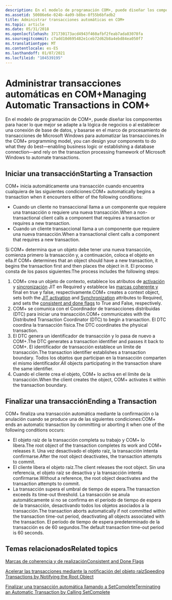 ```yaml
---
description: En el modelo de programación COM+, puede diseñar los componentes para hacer lo que mejor&\# 8212; habilitar la lógica de negocios o establecer una conexión de base de datos&\# 8212; y basarse en el marco de procesamiento de transacciones de Microsoft Windows para automatizar las transacciones.
ms.assetid: 50086e6e-024b-4a09-b8be-8f55b6bfadb2
title: Administrar transacciones automáticas en COM+
ms.topic: article
ms.date: 05/31/2018
ms.openlocfilehash: 371730173acd4943f460afbf2feab7ada83078fa
ms.sourcegitcommit: c7add10d695482e1ceb72d62b8a4ebd84ea050f7
ms.translationtype: MT
ms.contentlocale: es-ES
ms.lasthandoff: 01/07/2021
ms.locfileid: "104539195"
---
```

# <a name="managing-automatic-transactions-in-com"></a><span data-ttu-id="e2c17-103">Administrar transacciones automáticas en COM+</span><span class="sxs-lookup"><span data-stu-id="e2c17-103">Managing Automatic Transactions in COM+</span></span>

<span data-ttu-id="e2c17-104">En el modelo de programación de COM+, puede diseñar los componentes para hacer lo que mejor se adapte a la lógica de negocios o al establecer una conexión de base de datos, y basarse en el marco de procesamiento de transacciones de Microsoft Windows para automatizar las transacciones.</span><span class="sxs-lookup"><span data-stu-id="e2c17-104">In the COM+ programming model, you can design your components to do what they do best—enabling business logic or establishing a database connection—and rely on the transaction processing framework of Microsoft Windows to automate transactions.</span></span>

## <a name="starting-a-transaction"></a><span data-ttu-id="e2c17-105">Iniciar una transacción</span><span class="sxs-lookup"><span data-stu-id="e2c17-105">Starting a Transaction</span></span>

<span data-ttu-id="e2c17-106">COM+ inicia automáticamente una transacción cuando encuentra cualquiera de las siguientes condiciones:</span><span class="sxs-lookup"><span data-stu-id="e2c17-106">COM+ automatically begins a transaction when it encounters either of the following conditions:</span></span>

-   <span data-ttu-id="e2c17-107">Cuando un cliente no transaccional llama a un componente que requiere una transacción o requiere una nueva transacción.</span><span class="sxs-lookup"><span data-stu-id="e2c17-107">When a non-transactional client calls a component that requires a transaction or requires a new transaction.</span></span>
-   <span data-ttu-id="e2c17-108">Cuando un cliente transaccional llama a un componente que requiere una nueva transacción.</span><span class="sxs-lookup"><span data-stu-id="e2c17-108">When a transactional client calls a component that requires a new transaction.</span></span>

<span data-ttu-id="e2c17-109">Si COM+ determina que un objeto debe tener una nueva transacción, comienza primero la transacción y, a continuación, coloca el objeto en ella.</span><span class="sxs-lookup"><span data-stu-id="e2c17-109">If COM+ determines that an object should have a new transaction, it begins the transaction first and then places the object in it.</span></span> <span data-ttu-id="e2c17-110">El proceso consta de los pasos siguientes:</span><span class="sxs-lookup"><span data-stu-id="e2c17-110">The process includes the following steps:</span></span>

1.  <span data-ttu-id="e2c17-111">COM+ crea un objeto de contexto, establece los atributos de [activación](com--just-in-time-activation.md) y [sincronización](com--synchronization.md) JIT en Required y establece las [marcas coherente y](consistent-and-done-flags.md) final en true y false, respectivamente.</span><span class="sxs-lookup"><span data-stu-id="e2c17-111">COM+ creates a context object, sets both the [JIT activation](com--just-in-time-activation.md) and [Synchronization](com--synchronization.md) attributes to Required, and sets the [consistent and done flags](consistent-and-done-flags.md) to True and False, respectively.</span></span>
2.  <span data-ttu-id="e2c17-112">COM+ se comunica con el Coordinador de transacciones distribuidas (DTC) para iniciar una transacción.</span><span class="sxs-lookup"><span data-stu-id="e2c17-112">COM+ communicates with the Distributed Transaction Coordinator (DTC) to begin a transaction.</span></span> <span data-ttu-id="e2c17-113">El DTC coordina la transacción física.</span><span class="sxs-lookup"><span data-stu-id="e2c17-113">The DTC coordinates the physical transaction.</span></span>
3.  <span data-ttu-id="e2c17-114">El DTC genera un identificador de transacción y lo pasa de nuevo a COM+.</span><span class="sxs-lookup"><span data-stu-id="e2c17-114">The DTC generates a transaction identifier and passes it back to COM+.</span></span> <span data-ttu-id="e2c17-115">El identificador de transacción establece un límite de transacción.</span><span class="sxs-lookup"><span data-stu-id="e2c17-115">The transaction identifier establishes a transaction boundary.</span></span> <span data-ttu-id="e2c17-116">Todos los objetos que participan en la transacción comparten el mismo identificador.</span><span class="sxs-lookup"><span data-stu-id="e2c17-116">All objects participating in the transaction share the same identifier.</span></span>
4.  <span data-ttu-id="e2c17-117">Cuando el cliente crea el objeto, COM+ lo activa en el límite de la transacción.</span><span class="sxs-lookup"><span data-stu-id="e2c17-117">When the client creates the object, COM+ activates it within the transaction boundary.</span></span>

## <a name="ending-a-transaction"></a><span data-ttu-id="e2c17-118">Finalizar una transacción</span><span class="sxs-lookup"><span data-stu-id="e2c17-118">Ending a Transaction</span></span>

<span data-ttu-id="e2c17-119">COM+ finaliza una transacción automática mediante la confirmación o la anulación cuando se produce una de las siguientes condiciones:</span><span class="sxs-lookup"><span data-stu-id="e2c17-119">COM+ ends an automatic transaction by committing or aborting it when one of the following conditions occurs:</span></span>

-   <span data-ttu-id="e2c17-120">El objeto raíz de la transacción completa su trabajo y COM+ lo libera.</span><span class="sxs-lookup"><span data-stu-id="e2c17-120">The root object of the transaction completes its work and COM+ releases it.</span></span> <span data-ttu-id="e2c17-121">Una vez desactivado el objeto raíz, la transacción intenta confirmarse.</span><span class="sxs-lookup"><span data-stu-id="e2c17-121">After the root object deactivates, the transaction attempts to commit.</span></span>
-   <span data-ttu-id="e2c17-122">El cliente libera el objeto raíz.</span><span class="sxs-lookup"><span data-stu-id="e2c17-122">The client releases the root object.</span></span> <span data-ttu-id="e2c17-123">Sin una referencia, el objeto raíz se desactiva y la transacción intenta confirmarse.</span><span class="sxs-lookup"><span data-stu-id="e2c17-123">Without a reference, the root object deactivates and the transaction attempts to commit.</span></span>
-   <span data-ttu-id="e2c17-124">La transacción supera el umbral de tiempo de espera.</span><span class="sxs-lookup"><span data-stu-id="e2c17-124">The transaction exceeds its time-out threshold.</span></span> <span data-ttu-id="e2c17-125">La transacción se anula automáticamente si no se confirma en el período de tiempo de espera de la transacción, desactivando todos los objetos asociados a la transacción.</span><span class="sxs-lookup"><span data-stu-id="e2c17-125">The transaction aborts automatically if not committed within the transaction time-out period, deactivating all objects associated with the transaction.</span></span> <span data-ttu-id="e2c17-126">El período de tiempo de espera predeterminado de la transacción es de 60 segundos.</span><span class="sxs-lookup"><span data-stu-id="e2c17-126">The default transaction time-out period is 60 seconds.</span></span>

## <a name="related-topics"></a><span data-ttu-id="e2c17-127">Temas relacionados</span><span class="sxs-lookup"><span data-stu-id="e2c17-127">Related topics</span></span>

<dl> <dt>

[<span data-ttu-id="e2c17-128">Marcas de coherencia y de realización</span><span class="sxs-lookup"><span data-stu-id="e2c17-128">Consistent and Done Flags</span></span>](consistent-and-done-flags.md)
</dt> <dt>

[<span data-ttu-id="e2c17-129">Acelerar las transacciones mediante la notificación del objeto raíz</span><span class="sxs-lookup"><span data-stu-id="e2c17-129">Speeding Transactions by Notifying the Root Object</span></span>](speeding-transactions-by-notifying-the-root-object.md)
</dt> <dt>

[<span data-ttu-id="e2c17-130">Finalizar una transacción automática llamando a SetComplete</span><span class="sxs-lookup"><span data-stu-id="e2c17-130">Terminating an Automatic Transaction by Calling SetComplete</span></span>](terminating-an-automatic-transaction-by-calling-setcomplete.md)
</dt> </dl>

 

 




